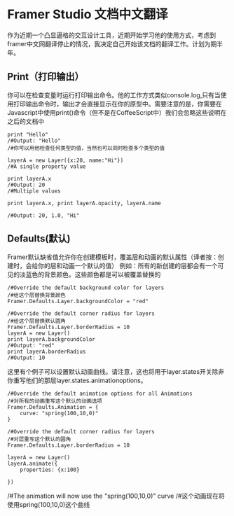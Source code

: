 Framer Studio 文档中文翻译
=============================================================================

作为近期一个凸显逼格的交互设计工具，近期开始学习他的使用方式，考虑到framer中文网翻译停止的情况，我决定自己开始该文档的翻译工作。计划为期半年。


Print（打印输出）
------------------------------------------------------------------------
你可以在检查变量时运行打印输出命令。他的工作方式类似console.log,只有当使用打印输出命令时，输出才会直接显示在你的原型中。需要注意的是，你需要在Javascript中使用print()命令（但不是在CoffeeScript中）我们会忽略这些说明在之后的文档中


	print "Hello"
	/#Output: "Hello"
	/#你可以用他检查任何类型的值，当然也可以同时检查多个类型的值

	layerA = new Layer({x:20, name:"Hi"})
	/#A single property value

	print layerA.x
	/#Output: 20
	/#Multiple values

	print layerA.x, print layerA.opacity, layerA.name

	/#Output: 20, 1.0, "Hi"





Defaults(默认)
------------------------------------------------------------------------
Framer默认缺省值允许你在创建模板时，覆盖层和动画的默认属性（译者按：创建时，会给你的层和动画一个默认的值）
例如：所有的新创建的层都会有一个可见的淡蓝色的背景颜色。这些颜色都是可以被覆盖替换的


	/#Override the default background color for layers
	/#给这个层替换背景颜色
	Framer.Defaults.Layer.backgroundColor = "red"

	/#Override the default corner radius for layers
	/#给这个层替换默认圆角
	Framer.Defaults.Layer.borderRadius = 10
	layerA = new Layer()
	print layerA.backgroundColor
	/#Output: "red"
	print layerA.borderRadius
	/#Output: 10



这里有个例子可以设置默认动画曲线。请注意，这也将用于layer.states开关除非你重写他们的那层layer.states.animationoptions。


	/#Override the default animation options for all Animations
	/#对所有的动画重写这个默认的动画选项
	Framer.Defaults.Animation = {
	    curve: "spring(100,10,0)"
	}

	/#Override the default corner radius for layers
	/#对层重写这个默认的圆角
	Framer.Defaults.Layer.borderRadius = 10

	layerA = new Layer()
	layerA.animate({
	    properties: {x:100}

	})

/#The animation will now use the "spring(100,10,0)" curve
/#这个动画现在将使用spring(100,10,0)这个曲线


